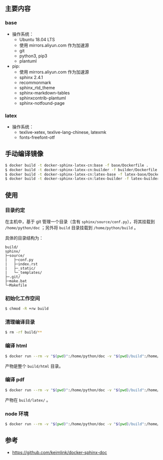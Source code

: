 ## 主要内容

### base

* 操作系统：
    * Ubuntu 18.04 LTS
    * 使用 mirrors.aliyun.com 作为加速源
    * git
    * python3, pip3
    * plantuml
* pip:
    * 使用 mirrors.aliyun.com 作为加速源
    * sphinx 2.4.1
    * recommonmark
    * sphinx_rtd_theme
    * sphinx-markdown-tables
    * sphinxcontrib-plantuml
    * sphinx-notfound-page

### latex

* 操作系统：
    * texlive-xetex, texlive-lang-chinese, latexmk
    * fonts-freefont-otf

## 手动编译镜像

```bash
$ docker build -t docker-sphinx-latex-cn:base -f base/Dockerfile .
$ docker build -t docker-sphinx-latex-cn:builder -f builder/Dockerfile .
$ docker build -t docker-sphinx-latex-cn:latex-base -f latex-base/Dockerfile .
$ docker build -t docker-sphinx-latex-cn:latex-builder -f latex-builder/Dockerfile .
```

## 使用

### 目录约定

在主机中，基于 git 管理一个目录（含有 `sphinx/source/conf.py`），将其挂载到 `/home/python/doc` ；另外将 `build` 目录挂载到 `/home/python/build` 。

具体的目录结构为：

```
build/
sphinx/
├─source/
|   ├─conf.py
|   ├─index.rst
|   ├─_static/
|   └─_templates/
├─.git/
├─make.bat
└─Makefile
```

### 初始化工作空间

```bash
$ chmod -R +rw build
```

### 清理编译目录

```bash
$ rm -rf build/**
```

### 编译 html

```bash
$ docker run --rm -v "$(pwd)":/home/python/doc -v "$(pwd)/build":/home/python/build biggates/docker-sphinx-latex-cn:builder make html
```

产物是整个 `build/html` 目录。

### 编译 pdf

```bash
$ docker run --rm -v "$(pwd)":/home/python/doc -v "$(pwd)/build":/home/python/build biggates/docker-sphinx-latex-cn:latex-builder make latexpdf
```

产物在 `build/latex/` 。

### node 环境

```bash
$ docker run --rm -v "$(pwd)":/home/python/doc -v "$(pwd)/build":/home/python/build biggates/docker-sphinx-latex-cn:node-builder make latexpdf
```

## 参考

* https://github.com/keimlink/docker-sphinx-doc
